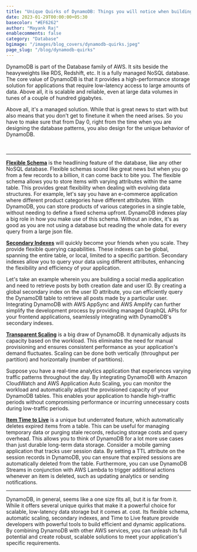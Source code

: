 ```yaml
---
title: "Unique Quirks of DynamoDB: Things you will notice when building at scale"
date: 2023-01-29T00:00:00+05:30
basecolor: "#EF6262"
author: "Mayank Raj"
enablecomments: false
category: "Database"
bgimage: "/images/blog_covers/dynamodb-quirks.jpeg"
page_slug: "/blog/dynamodb-quirks"
---
```


DynamoDB is part of the Database family of AWS. It sits beside the heavyweights like RDS, Redshift, etc. It is a fully managed NoSQL database. The core value of DynamoDB is that it provides a high-performance storage solution for applications that require low-latency access to large amounts of data. Above all, it is scalable and reliable, even at large data volumes in tunes of a couple of hundred gigabytes. 

Above all, it's a managed solution. While that is great news to start with but also means that you don't get to finetune it when the need arises. So you have to make sure that from Day 0, right from the time when you are designing the database patterns, you also design for the unique behavior of DynamoDB.

<br/>

---

<ins>__Flexible Schema__</ins> is the headlining feature of the database, like any other NoSQL database. Flexible schemas sound like great news but when you go from a few records to a billion, it can come back to bite you. The flexible schema allows you to store items with varying attributes within the same table. This provides great flexibility when dealing with evolving data structures. For example, let's say you have an e-commerce application where different product categories have different attributes. With DynamoDB, you can store products of various categories in a single table, without needing to define a fixed schema upfront.
DynamoDB indexes play a big role in how you make use of this schema. Without an index, it's as good as you are not using a database but reading the whole data for every query from a large json file.

<ins>__Secondary Indexes__</ins> will quickly become your friends when you scale. They provide flexible querying capabilities. These indexes can be global, spanning the entire table, or local, limited to a specific partition. Secondary indexes allow you to query your data using different attributes, enhancing the flexibility and efficiency of your application.

Let's take an example wherein you are building a social media application and need to retrieve posts by both creation date and user ID. By creating a global secondary index on the user ID attribute, you can efficiently query the DynamoDB table to retrieve all posts made by a particular user. Integrating DynamoDB with AWS AppSync and AWS Amplify can further simplify the development process by providing managed GraphQL APIs for your frontend applications, seamlessly integrating with DynamoDB's secondary indexes.


<ins>__Transparent Scaling__</ins> is a big draw of DynamoDB. It dynamically adjusts its capacity based on the workload. This eliminates the need for manual provisioning and ensures consistent performance as your application's demand fluctuates. Scaling can be done both vertically (throughput per partition) and horizontally (number of partitions).

Suppose you have a real-time analytics application that experiences varying traffic patterns throughout the day. By integrating DynamoDB with Amazon CloudWatch and AWS Application Auto Scaling, you can monitor the workload and automatically adjust the provisioned capacity of your DynamoDB tables. This enables your application to handle high-traffic periods without compromising performance or incurring unnecessary costs during low-traffic periods.


<ins>__Item Time to Live__</ins> is a unique but underrated feature, which automatically deletes expired items from a table. This can be useful for managing temporary data or purging stale records, reducing storage costs and query overhead. This allows you to think of DynamoDB for a lot more use cases than just durable long-term data storage.
Consider a mobile gaming application that tracks user session data. By setting a TTL attribute on the session records in DynamoDB, you can ensure that expired sessions are automatically deleted from the table. Furthermore, you can use DynamoDB Streams in conjunction with AWS Lambda to trigger additional actions whenever an item is deleted, such as updating analytics or sending notifications.

---

DynamoDB, in general, seems like a one size fits all, but it is far from it. While it offers several unique quirks that make it a powerful choice for scalable, low-latency data storage but it comes at. cost. Its flexible schema, automatic scaling, secondary indexes, and Time to Live feature provide developers with powerful tools to build efficient and dynamic applications. By combining DynamoDB with other AWS services, you can unleash its full potential and create robust, scalable solutions to meet your application's specific requirements.
